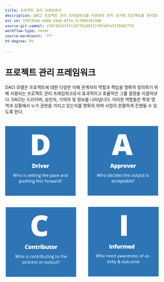 ```yaml
---
title: 프로젝트 관리 프레임워크
description: DACI 프로젝트 관리 프레임워크를 사용하여 전자 상거래 프로젝트를 관리합니다.
exl-id: 370793eb-e60b-43eb-bf7a-3c780538f280
source-git-commit: e76f101df47116f7b246f21f0fe0fa72769d2776
workflow-type: tm+mt
source-wordcount: '77'
ht-degree: 0%

---
```


# 프로젝트 관리 프레임워크

DACI 모델은 프로젝트에 대한 다양한 이해 관계자의 역할과 책임을 명확히 정의하기 위해 사용되는 프로젝트 관리 프레임워크로서 효과적이고 효율적인 그룹 결정을 이끌어낸다. DACI는 드라이버, 승인자, 기여자 및 정보를 나타냅니다. 이러한 역할들은 특정 영역과 상황에서 누가 권한을 가지고 있는지를 명확히 하여 사업이 원활하게 진행될 수 있도록 한다.

![DACI 프로젝트 관리 다이어그램](../../assets/playbooks/daci-model.png)
